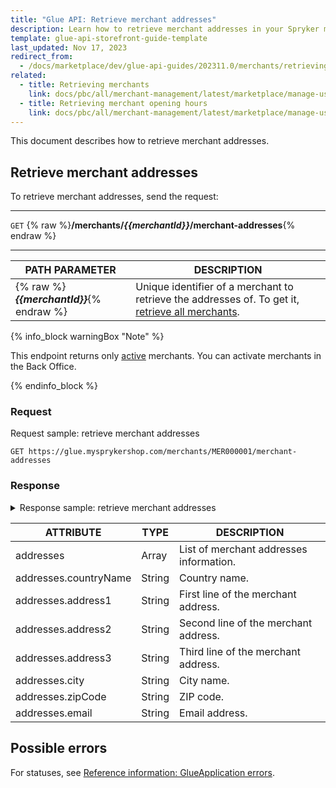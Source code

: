 ```yaml
---
title: "Glue API: Retrieve merchant addresses"
description: Learn how to retrieve merchant addresses in your Spryker marketplace project via the Spryker Glue API
template: glue-api-storefront-guide-template
last_updated: Nov 17, 2023
redirect_from:
  - /docs/marketplace/dev/glue-api-guides/202311.0/merchants/retrieving-merchant-addresses.html
related:
  - title: Retrieving merchants
    link: docs/pbc/all/merchant-management/latest/marketplace/manage-using-glue-api/glue-api-retrieve-merchants.html
  - title: Retrieving merchant opening hours
    link: docs/pbc/all/merchant-management/latest/marketplace/manage-using-glue-api/glue-api-retrieve-merchant-opening-hours.html
---
```


This document describes how to retrieve merchant addresses.

## Retrieve merchant addresses

To retrieve merchant addresses, send the request:

***
`GET` {% raw %}**/merchants/*{{merchantId}}*/merchant-addresses**{% endraw %}
***

| PATH PARAMETER | DESCRIPTION |
| --- | --- |
| {% raw %}***{{merchantId}}***{% endraw %} | Unique identifier of a merchant to retrieve the addresses of. To get it, [retrieve all merchants](/docs/pbc/all/merchant-management/latest/marketplace/manage-using-glue-api/glue-api-retrieve-merchants.html#retrieve-merchants). |

{% info_block warningBox "Note" %}

This endpoint returns only [active](/docs/pbc/all/merchant-management/latest/marketplace/marketplace-merchant-feature-overview/marketplace-merchant-feature-overview.html#merchant-statuses) merchants. You can activate merchants in the Back Office.

{% endinfo_block %}


### Request

Request sample: retrieve merchant addresses

`GET https://glue.mysprykershop.com/merchants/MER000001/merchant-addresses`

### Response

<details><summary>Response sample: retrieve merchant addresses</summary>

```json
{
    "data": [
        {
            "type": "merchant-addresses",
            "id": "MER000001",
            "attributes": {
                "addresses": [
                    {
                        "countryName": "CountryName",
                        "address1": "address1",
                        "address2": "address2",
                        "address3": null,
                        "city": "City",
                        "zipCode": null,
                        "email": null
                    },
                    {
                        "countryName": "CountryName2",
                        "address1": "address3",
                        "address2": "address4",
                        "address3": null,
                        "city": "City2",
                        "zipCode": null,
                        "email": null
                    },
                    {
                        "countryName": "Germany",
                        "address1": "Caroline-Michaelis-Straße",
                        "address2": "8",
                        "address3": "",
                        "city": "Berlin",
                        "zipCode": "10115",
                        "email": null
                    }
                ]
            },
            "links": {
                "self": "https://glue.mysprykershop.com/merchants/MER000001/merchant-addresses"
            }
        }
    ],
    "links": {
        "self": "https://glue.mysprykershop.com/merchants/MER000001/merchant-addresses"
    }
}
```

</details>

<a name="merchant-addresses-response-attributes"></a>

| ATTRIBUTE | TYPE | DESCRIPTION  |
| ------------- | -------- | --------------- |
| addresses       | Array    | List of merchant addresses information. |
| addresses.countryName     | String   | Country name.                |
| addresses.address1        | String   | First line of the merchant address.   |
| addresses.address2        | String   | Second line of the merchant address.   |
| addresses.address3        | String   | Third line of the merchant address.   |
| addresses.city            | String   | City name.                   |
| addresses.zipCode         | String   | ZIP code.                           |
| addresses.email           | String   | Email address.                      |

## Possible errors

For statuses, see [Reference information: GlueApplication errors](/docs/integrations/spryker-glue-api/storefront-api/api-references/reference-information-storefront-application-errors.html).
